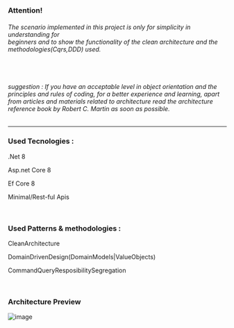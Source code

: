 <h3> 
  Attention!
</h3> 

<h6>
  The scenario implemented in this project is only for simplicity in understanding for </br> beginners and to show the functionality of the clean architecture and the methodologies(Cqrs,DDD) used.
</h6>

<br>

<h6>
  suggestion : If you have an acceptable level in object orientation and the principles and rules of coding, for a better experience and learning, apart from articles and materials related to architecture read the architecture reference book by Robert C.     Martin as soon as possible.
</h6>

<hr>

<h3>Used Tecnologies :</h3>
<p>.Net 8</p>
<p>Asp.net Core 8</p>
<p>Ef Core 8</p>
<p>Minimal/Rest-ful Apis</p>

<br>

<h3>Used Patterns & methodologies :</h3>
<p>CleanArchitecture</p>
<p>DomainDrivenDesign(DomainModels|ValueObjects)</p>
<p>CommandQueryResposibilitySegregation</p>

<br>

<h3>Architecture Preview</h3>

![image](https://github.com/user-attachments/assets/4aebcbd2-81b6-48b6-9797-32dd697cf35d)
